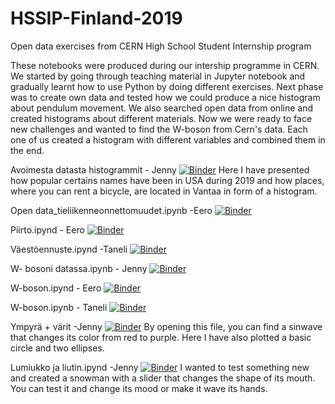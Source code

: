 # HSSIP-Finland-2019
Open data exercises from CERN High School Student Internship program

These notebooks were produced during our intership programme in CERN. We started by going through teaching material in Jupyter notebook and gradually learnt how to use Python by doing different exercises. Next phase was to create own data and tested how we could produce a nice histogram about pendulum movement. We also searched open data from online and created histograms about different materials. Now we were ready to face new challenges and wanted to find the W-boson from Cern's data. Each one of us created a histogram with different variables and combined them in the end. 

Avoimesta datasta histogrammit - Jenny
[![Binder](https://mybinder.org/badge_logo.svg)](https://mybinder.org/v2/gh/cms-opendata-education/HSSIP-Finland-2019/master?filepath=Avoimesta%20datasta%20histogrammit.ipynb)
Here I have presented how popular certains names have been in USA during 2019 and how places, where you can rent a bicycle, are located in Vantaa in form of a histogram.

Open data_tieliikenneonnettomuudet.ipynb -Eero
[![Binder](https://mybinder.org/badge_logo.svg)](https://mybinder.org/v2/gh/cms-opendata-education/HSSIP-Finland-2019/master?filepath=Open%20data_tieliikenneonnettomuudet.ipynb)

Piirto.ipynd - Eero
[![Binder](https://mybinder.org/badge_logo.svg)](https://mybinder.org/v2/gh/cms-opendata-education/HSSIP-Finland-2019/master?filepath=Piirto2.ipynb) 

Väestöennuste.ipynd -Taneli
[![Binder](https://mybinder.org/badge_logo.svg)](https://mybinder.org/v2/gh/cms-opendata-education/HSSIP-Finland-2019/master?filepath=V%C3%A4est%C3%B6ennuste.ipynb)

W- bosoni datassa.ipynb - Jenny
[![Binder](https://mybinder.org/badge_logo.svg)](https://mybinder.org/v2/gh/cms-opendata-education/HSSIP-Finland-2019/master?filepath=W-%20bosoni%20datassa%20(1).ipynb)

W-boson.ipynd - Eero
[![Binder](https://mybinder.org/badge_logo.svg)](https://mybinder.org/v2/gh/cms-opendata-education/HSSIP-Finland-2019/master?filepath=W-boson.ipynb)

W-boson.ipynb - Taneli
[![Binder](https://mybinder.org/badge_logo.svg)](https://mybinder.org/v2/gh/cms-opendata-education/HSSIP-Finland-2019/master?filepath=W-boson.ipynb)

Ympyrä + värit -Jenny
[![Binder](https://mybinder.org/badge_logo.svg)](https://mybinder.org/v2/gh/cms-opendata-education/HSSIP-Finland-2019/master?filepath=Ympyr%C3%A4t%20%2B%20v%C3%A4rit.ipynb)
By opening this file, you can find a sinwave that changes its color from red to purple. Here I have also plotted a basic circle and two ellipses.

Lumiukko ja liutin.ipynd -Jenny
[![Binder](https://mybinder.org/badge_logo.svg)](https://mybinder.org/v2/gh/cms-opendata-education/HSSIP-Finland-2019/master?filepath=lumikko%20ja%20liutin.ipynb)
I wanted to test something new and created a snowman with a slider that changes the shape of its mouth. You can test it and change its mood or make it wave its hands.
